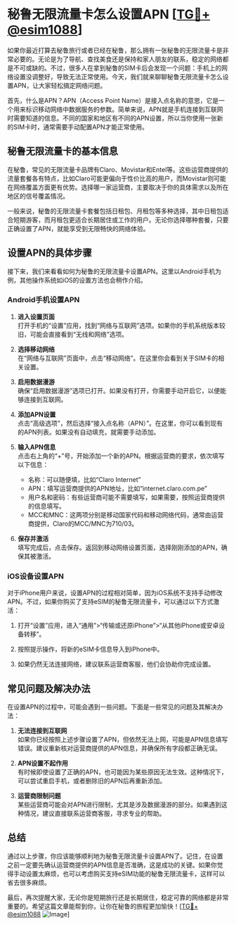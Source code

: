 # 秘鲁无限流量卡怎么设置APN [[TG💪+ @esim1088](https://t.me/s/esim1088)]

如果你最近打算去秘鲁旅行或者已经在秘鲁，那么拥有一张秘鲁的无限流量卡是非常必要的。无论是为了导航、查找美食还是保持和家人朋友的联系，稳定的网络都是不可或缺的。不过，很多人在拿到秘鲁的SIM卡后会发现一个问题：手机上的网络设置没调整好，导致无法正常使用。今天，我们就来聊聊秘鲁无限流量卡怎么设置APN，让大家轻松搞定网络问题。

首先，什么是APN？APN（Access Point Name）是接入点名称的意思，它是一个用来标识移动网络中数据服务的参数。简单来说，APN就是手机连接到互联网时需要知道的信息。不同的国家和地区有不同的APN设置，所以当你使用一张新的SIM卡时，通常需要手动配置APN才能正常使用。

## **秘鲁无限流量卡的基本信息**

在秘鲁，常见的无限流量卡品牌有Claro、Movistar和Entel等。这些运营商提供的流量套餐各有特点，比如Claro可能更偏向于性价比高的用户，而Movistar则可能在网络覆盖方面更有优势。选择哪一家运营商，主要取决于你的具体需求以及所在地区的信号覆盖情况。

一般来说，秘鲁的无限流量卡套餐包括日租包、月租包等多种选择，其中日租包适合短期游客，而月租包更适合长期居住或工作的用户。无论你选择哪种套餐，只要正确设置了APN，就能享受到无限畅快的网络体验。

## 设置APN的具体步骤

接下来，我们来看看如何为秘鲁的无限流量卡设置APN。这里以Android手机为例，其他操作系统如iOS的设置方法也会稍作介绍。

### Android手机设置APN

1. **进入设置页面**  
   打开手机的“设置”应用，找到“网络与互联网”选项。如果你的手机系统版本较旧，可能会直接看到“无线和网络”选项。

2. **选择移动网络**  
   在“网络与互联网”页面中，点击“移动网络”。在这里你会看到关于SIM卡的相关设置。

3. **启用数据漫游**  
   确保“启用数据漫游”选项已打开。如果没有打开，你需要手动开启它，以便能够连接到互联网。

4. **添加APN设置**  
   点击“高级选项”，然后选择“接入点名称（APN）”。在这里，你可以看到现有的APN列表。如果没有自动填充，就需要手动添加。

5. **输入APN信息**  
   点击右上角的“+”号，开始添加一个新的APN。根据运营商的要求，依次填写以下信息：
   - 名称：可以随便填，比如“Claro Internet”
   - APN：填写运营商提供的APN地址，比如“internet.claro.com.pe”
   - 用户名和密码：有些运营商可能不需要填写，如果需要，按照运营商提供的信息填写。
   - MCC和MNC：这两项分别是移动国家代码和移动网络代码，通常由运营商提供，Claro的MCC/MNC为710/03。

6. **保存并激活**  
   填写完成后，点击保存。返回到移动网络设置页面，选择刚刚添加的APN，确保其被激活。

### iOS设备设置APN

对于iPhone用户来说，设置APN的过程相对简单，因为iOS系统不支持手动修改APN。不过，如果你购买了支持eSIM的秘鲁无限流量卡，可以通过以下方式激活：

1. 打开“设置”应用，进入“通用”>“传输或还原iPhone”>“从其他iPhone或安卓设备转移”。

2. 按照提示操作，将新的eSIM卡信息导入到iPhone中。

3. 如果仍然无法连接网络，建议联系运营商客服，他们会协助你完成设置。

## **常见问题及解决办法**

在设置APN的过程中，可能会遇到一些问题。下面是一些常见的问题及其解决办法：

1. **无法连接到互联网**  
   如果你已经按照上述步骤设置了APN，但依然无法上网，可能是APN信息填写错误。建议重新核对运营商提供的APN信息，并确保所有字段都正确无误。

2. **APN设置不起作用**  
   有时候即使设置了正确的APN，也可能因为某些原因无法生效。这种情况下，可以尝试重启手机，或者删除旧的APN后再重新添加。

3. **运营商限制问题**  
   某些运营商可能会对APN进行限制，尤其是涉及数据漫游的部分。如果遇到这种情况，建议直接联系运营商客服，寻求专业的帮助。

## **总结**

通过以上步骤，你应该能够顺利地为秘鲁无限流量卡设置APN了。记住，在设置之前一定要先确认运营商提供的APN信息是否准确，这是成功的关键。如果你觉得手动设置太麻烦，也可以考虑购买支持eSIM功能的秘鲁无限流量卡，这样可以省去很多麻烦。

最后，再次提醒大家，无论你是短期旅行还是长期居住，稳定可靠的网络都是非常重要的。希望这篇文章能帮到你，让你在秘鲁的旅程更加愉快！[[TG💪+ @esim1088](https://t.me/s/esim1088) ![Image](https://i.postimg.cc/4NQfJmqS/Snipaste-2025-05-13-00-14-12.png)]